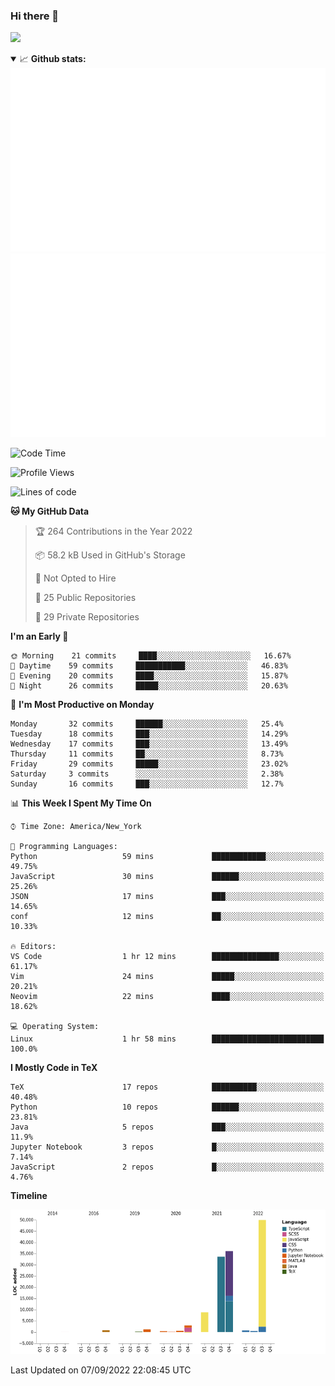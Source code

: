 ### Hi there 👋
 <!--<a href=""><img src="https://img.shields.io/badge/gmail-%23D14836.svg?&style=for-the-badge&logo=gmail&logoColor=white"/></a>-->
 <a href="https://twitter.com/shahanM"><img src="https://img.shields.io/badge/twitter-%231DA1F2.svg?&style=for-the-badge&logo=twitter&logoColor=white"/></a>
 <!--<a href=""><img src="https://img.shields.io/badge/linkedin-%230077B5.svg?&style=for-the-badge&logo=linkedin&logoColor=white"/></a>-->
<details open>
  <summary>📈 <b>Github stats:</b></summary>
  <img src="https://raw.githubusercontent.com/ShahanM/stats-github/master/generated/overview.svg#gh-dark-mode-only" />
  <!--![](https://raw.githubusercontent.com/username/github-stats/master/generated/overview.svg#gh-light-mode-only)-->
  <img src="https://raw.githubusercontent.com/ShahanM/stats-github/master/generated/languages.svg#gh-dark-mode-only" />
  <!--![](https://raw.githubusercontent.com/username/github-stats/master/generated/languages.svg#gh-light-mode-only)-->
  <!--<img src="https://raw.githubusercontent.com/ShahanM/github-stats/master/generated/overview.svg"/>-->
  <!--<img src="https://raw.githubusercontent.com/ShahanM/github-stats/master/generated/languages.svg"/>-->
</details>


<!--
**ShahanM/ShahanM** is a ✨ _special_ ✨ repository because its `README.md` (this file) appears on your GitHub profile.

Here are some ideas to get you started:

- 🔭 I’m currently working on ...
- 🌱 I’m currently learning ...
- 👯 I’m looking to collaborate on ...
- 🤔 I’m looking for help with ...
- 💬 Ask me about ...
- 📫 How to reach me: ...
- 😄 Pronouns: ...
- ⚡ Fun fact: ...
-->

<!--START_SECTION:waka-->
![Code Time](http://img.shields.io/badge/Code%20Time-532%20hrs%2039%20mins-blue)

![Profile Views](http://img.shields.io/badge/Profile%20Views-0-blue)

![Lines of code](https://img.shields.io/badge/From%20Hello%20World%20I%27ve%20Written-136%20Thousand%20lines%20of%20code-blue)

**🐱 My GitHub Data** 

> 🏆 264 Contributions in the Year 2022
 > 
> 📦 58.2 kB Used in GitHub's Storage 
 > 
> 🚫 Not Opted to Hire
 > 
> 📜 25 Public Repositories 
 > 
> 🔑 29 Private Repositories  
 > 
**I'm an Early 🐤** 

```text
🌞 Morning    21 commits     ████░░░░░░░░░░░░░░░░░░░░░   16.67% 
🌆 Daytime    59 commits     ███████████░░░░░░░░░░░░░░   46.83% 
🌃 Evening    20 commits     ████░░░░░░░░░░░░░░░░░░░░░   15.87% 
🌙 Night      26 commits     █████░░░░░░░░░░░░░░░░░░░░   20.63%

```
📅 **I'm Most Productive on Monday** 

```text
Monday       32 commits     ██████░░░░░░░░░░░░░░░░░░░   25.4% 
Tuesday      18 commits     ███░░░░░░░░░░░░░░░░░░░░░░   14.29% 
Wednesday    17 commits     ███░░░░░░░░░░░░░░░░░░░░░░   13.49% 
Thursday     11 commits     ██░░░░░░░░░░░░░░░░░░░░░░░   8.73% 
Friday       29 commits     █████░░░░░░░░░░░░░░░░░░░░   23.02% 
Saturday     3 commits      ░░░░░░░░░░░░░░░░░░░░░░░░░   2.38% 
Sunday       16 commits     ███░░░░░░░░░░░░░░░░░░░░░░   12.7%

```


📊 **This Week I Spent My Time On** 

```text
⌚︎ Time Zone: America/New_York

💬 Programming Languages: 
Python                   59 mins             ████████████░░░░░░░░░░░░░   49.75% 
JavaScript               30 mins             ██████░░░░░░░░░░░░░░░░░░░   25.26% 
JSON                     17 mins             ███░░░░░░░░░░░░░░░░░░░░░░   14.65% 
conf                     12 mins             ██░░░░░░░░░░░░░░░░░░░░░░░   10.33%

🔥 Editors: 
VS Code                  1 hr 12 mins        ███████████████░░░░░░░░░░   61.17% 
Vim                      24 mins             █████░░░░░░░░░░░░░░░░░░░░   20.21% 
Neovim                   22 mins             ████░░░░░░░░░░░░░░░░░░░░░   18.62%

💻 Operating System: 
Linux                    1 hr 58 mins        █████████████████████████   100.0%

```

**I Mostly Code in TeX** 

```text
TeX                      17 repos            ██████████░░░░░░░░░░░░░░░   40.48% 
Python                   10 repos            ██████░░░░░░░░░░░░░░░░░░░   23.81% 
Java                     5 repos             ███░░░░░░░░░░░░░░░░░░░░░░   11.9% 
Jupyter Notebook         3 repos             █░░░░░░░░░░░░░░░░░░░░░░░░   7.14% 
JavaScript               2 repos             █░░░░░░░░░░░░░░░░░░░░░░░░   4.76%

```


**Timeline**

![Chart not found](https://raw.githubusercontent.com/ShahanM/ShahanM/main/charts/bar_graph.png) 


 Last Updated on 07/09/2022 22:08:45 UTC
<!--END_SECTION:waka-->
